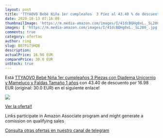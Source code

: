 ```yaml
---
layout: post
title: 'TTYAOVO Bebé Niña 1er cumpleaños  3 Piez al 43.40 % de descuento'
date: 2020-10-13 07:16:09
thumbnailImage: 'https://m.media-amazon.com/images/I/41dcBQHg0xL._SL200_.jpg'
images: [ 'https://m.media-amazon.com/images/I/41dcBQHg0xL._SL200_.jpg' ]
comments: true
category: ofertas
author: ring
slug: B07FG7SHQB
description:
actualPrice: 16.98 EUR
comparePrice: 30.0 EUR
inStock: true
---
```


Está [TTYAOVO Bebé Niña 1er cumpleaños  3 Piezas con Diadema Unicornio y Mameluco y Faldas Tamaño 1 años](https://www.amazon.es/dp/B07FG7SHQB/?tag=tolees-21) con 43.40 de descuento por 16.98 EUR (original: 30.0 EUR) en el siguiente enlace!

[![](https://m.media-amazon.com/images/I/41dcBQHg0xL._SL200_.jpg)](https://www.amazon.es/dp/B07FG7SHQB/?tag=tolees-21)

[Ver la oferta!!](https://www.amazon.es/dp/B07FG7SHQB/?tag=tolees-21)

Links participate in Amazon Associate program and might generate a comission on qualifying sales

[Consulta otras ofertas en nuestro canal de telegram](https://t.me/s/ofertas25)
